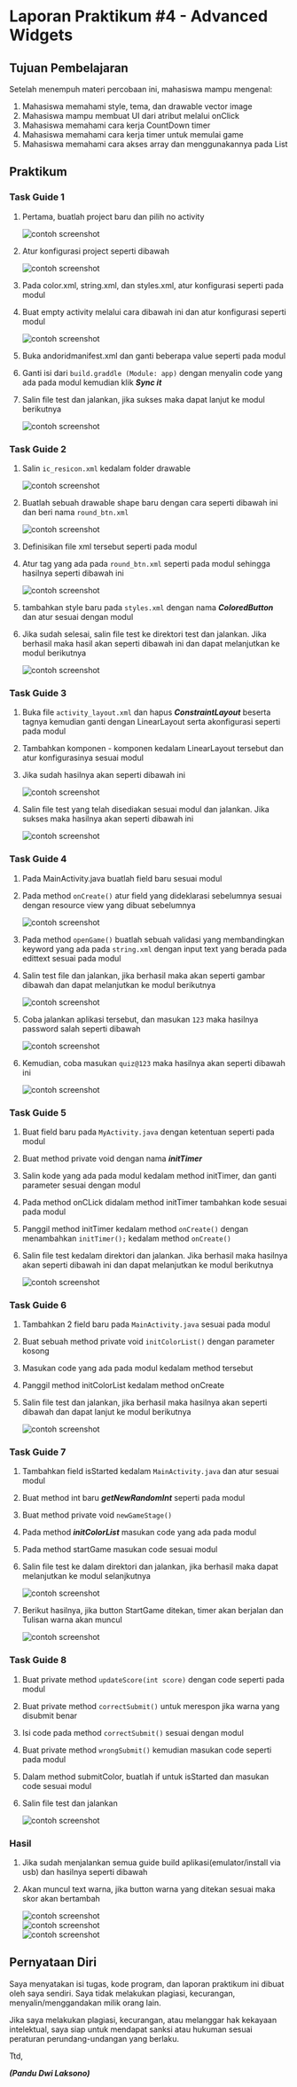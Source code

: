 # Laporan Praktikum #4 - Advanced Widgets

## Tujuan Pembelajaran

Setelah menempuh materi percobaan ini, mahasiswa mampu mengenal:
1. Mahasiswa memahami style, tema, dan drawable vector image
2. Mahasiswa mampu membuat UI dari atribut melalui onClick 
3. Mahasiswa memahami cara kerja CountDown timer
4. Mahasiswa memahami cara kerja timer untuk memulai game
5. Mahasiswa memahami cara akses array dan menggunakannya pada List

## Praktikum

### Task Guide 1

1. Pertama, buatlah project baru dan pilih no activity

   ![contoh screenshot](img/01/1.png)<br>

2. Atur konfigurasi project seperti dibawah

   ![contoh screenshot](img/01/2.png)<br>

2. Pada color.xml, string.xml, dan styles.xml, atur konfigurasi seperti pada modul
3. Buat empty activity melalui cara dibawah ini dan atur konfigurasi seperti modul

   ![contoh screenshot](img/01/3.png)<br>

4. Buka andoridmanifest.xml dan ganti beberapa value seperti pada modul
5. Ganti isi dari ```build.graddle (Module: app)``` dengan menyalin code yang ada pada modul kemudian klik ***Sync it***
6. Salin file test dan jalankan, jika sukses maka dapat lanjut ke modul berikutnya

   ![contoh screenshot](img/01/test1.png)<br>


### Task Guide 2
1. Salin ```ic_resicon.xml``` kedalam folder drawable

   ![contoh screenshot](img/02/1.png)<br>
2. Buatlah sebuah drawable shape baru dengan cara seperti dibawah ini dan beri nama ```round_btn.xml```

   ![contoh screenshot](img/02/2.png)<br>

3. Definisikan file xml tersebut seperti pada modul
4. Atur tag yang ada pada ```round_btn.xml``` seperti pada modul sehingga hasilnya seperti dibawah ini

   ![contoh screenshot](img/02/3.png)<br>

4. tambahkan style baru pada ```styles.xml``` dengan nama ***ColoredButton*** dan atur sesuai dengan modul
5. Jika sudah selesai, salin file test ke direktori test dan jalankan. Jika berhasil maka hasil akan seperti dibawah ini dan dapat melanjutkan ke modul berikutnya

   ![contoh screenshot](img/02/test2.png)<br>

### Task Guide 3

1. Buka file ```activity_layout.xml``` dan hapus ***ConstraintLayout*** beserta tagnya kemudian ganti dengan LinearLayout serta akonfigurasi seperti pada modul
2. Tambahkan komponen - komponen kedalam LinearLayout tersebut dan atur konfigurasinya sesuai modul
3. Jika sudah hasilnya akan seperti dibawah ini

   ![contoh screenshot](img/03/1.png)<br>

4. Salin file test yang telah disediakan sesuai modul dan jalankan. Jika sukses maka hasilnya akan seperti dibawah ini
   
   ![contoh screenshot](img/03/test3.png)<br>

### Task Guide 4

1. Pada MainActivity.java buatlah field baru sesuai modul
2. Pada method ```onCreate()``` atur field yang dideklarasi sebelumnya sesuai dengan resource view yang dibuat sebelumnya

   ![contoh screenshot](img/04/1.png)<br>

2. Pada method ```openGame()``` buatlah sebuah validasi yang membandingkan keyword yang ada pada ```string.xml``` dengan input text yang berada pada edittext sesuai pada modul
3. Salin test file dan jalankan, jika berhasil maka akan seperti gambar dibawah dan dapat melanjutkan ke modul berikutnya

   ![contoh screenshot](img/04/test4.png)<br>

4. Coba jalankan aplikasi tersebut, dan masukan ```123``` maka hasilnya password salah seperti dibawah

   ![contoh screenshot](img/04/2.jpg)<br>

5. Kemudian, coba masukan ```quiz@123``` maka hasilnya akan seperti dibawah ini
   
   ![contoh screenshot](img/04/3.jpg)<br>

### Task Guide 5
1. Buat field baru pada ```MyActivity.java``` dengan ketentuan seperti pada modul
2. Buat method private void dengan nama ***initTimer***
3. Salin kode yang ada pada modul kedalam method initTimer, dan ganti parameter sesuai dengan modul
4. Pada method onCLick didalam method initTimer tambahkan kode sesuai pada modul
5. Panggil method initTimer kedalam method ```onCreate()``` dengan menambahkan ```initTimer();``` kedalam method ```onCreate()```
6. Salin file test kedalam direktori dan jalankan. Jika berhasil maka hasilnya akan seperti dibawah ini dan dapat melanjutkan ke modul berikutnya

   ![contoh screenshot](img/05/test5.png)<br>

### Task Guide 6
1. Tambahkan 2 field baru pada ```MainActivity.java``` sesuai pada modul
2. Buat sebuah method private void ```initColorList()``` dengan parameter kosong
3. Masukan code yang ada pada modul kedalam method tersebut
4. Panggil method initColorList kedalam method onCreate
5. Salin file test dan jalankan, jika berhasil maka hasilnya akan seperti dibawah dan dapat lanjut ke modul berikutnya

   ![contoh screenshot](img/06/test6.png)<br>

### Task Guide 7

1. Tambahkan field isStarted kedalam ```MainActivity.java``` dan atur sesuai modul
2. Buat method int baru ***getNewRandomInt*** seperti pada modul
3. Buat method private void ```newGameStage()```
4. Pada method ***initColorList*** masukan code yang ada pada modul
5. Pada method startGame masukan code sesuai modul
6. Salin file test ke dalam direktori dan jalankan, jika berhasil maka dapat melanjutkan ke modul selanjkutnya

   ![contoh screenshot](img/07/test7.png)<br>

7. Berikut hasilnya, jika button StartGame ditekan, timer akan berjalan dan Tulisan warna akan muncul

   ![contoh screenshot](img/07/1.jpg)<br>

### Task Guide 8

1. Buat private method ```updateScore(int score)``` dengan code seperti pada modul
2. Buat private method ```correctSubmit()``` untuk merespon jika warna yang disubmit benar
3. Isi code pada method ```correctSubmit()``` sesuai dengan modul
4. Buat private method ```wrongSubmit()``` kemudian masukan code seperti pada modul
5. Dalam method submitColor, buatlah if untuk isStarted dan masukan code sesuai modul
6. Salin file test dan jalankan

   ![contoh screenshot](img/08/test8.png)<br>

### Hasil

1. Jika sudah menjalankan semua guide build aplikasi(emulator/install via usb) dan hasilnya seperti dibawah
2. Akan muncul text warna, jika button warna yang ditekan sesuai maka skor akan bertambah

   ![contoh screenshot](img/hasil/1.jpg)<br>
   ![contoh screenshot](img/hasil/2.jpg)<br>
   ![contoh screenshot](img/hasil/3.jpg)<br>


## Pernyataan Diri

Saya menyatakan isi tugas, kode program, dan laporan praktikum ini dibuat oleh saya sendiri. Saya tidak melakukan plagiasi, kecurangan, menyalin/menggandakan milik orang lain.

Jika saya melakukan plagiasi, kecurangan, atau melanggar hak kekayaan intelektual, saya siap untuk mendapat sanksi atau hukuman sesuai peraturan perundang-undangan yang berlaku.

Ttd,

***(Pandu Dwi Laksono)***